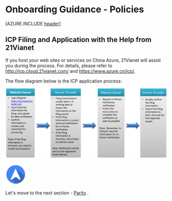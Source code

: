 <properties
	pageTitle="Global Customer Playbook onboarding-guidance-policies "
	description="Global Customer Playbook onboarding-guidance-policies"
	services="global-customer-playbook"
	documentationCenter=""
	authors="jtong"
	manager="edwinc"
	editor=""
	tags="global-customer-playbook"/>

<tags
	ms.service="migration-lifecycle-onboarding"
	ms.workload=""
	ms.tgt_pltfrm=""
	ms.devlang="na"
	ms.topic="article"
	ms.date="11/21/2016"
	wacn.date="11/21/2016"
	wacn.lang="en"
	ms.author="jtong"/>


# Onboarding Guidance - Policies

[AZURE.INCLUDE [header](../../../includes/onboarding-guidance.md)]


## ICP Filing and Application with the Help from 21Vianet

If you host your web sites or services on China Azure, 21Vianet will assist you during the process. For details, please refer to http://icp.cloud.21vianet.com/ and https://www.azure.cn/icp/.

The flow diagram below is the ICP application process:

![img](../../media/icp-application.png)


![navigation](../../media/navigation.png)

Let's move to the next section - [Parity](/solutions/global-customer/onboarding/guidance/parity/) .